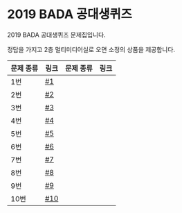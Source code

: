 # 2019 BADA 공대생퀴즈


2019 BADA 공대생퀴즈 문제집입니다.

정답을 가지고 2층 멀티미디어실로 오면 소정의 상품을 제공합니다.

문제 종류 | 링크 | 문제 종류 | 링크
---|---|---|---
1번 | [#1](1.md)
2번 | [#2](2.md)
3번 | [#3](3.md)
4번 | [#4](4.md)
5번 | [#5](5.md)
6번 | [#6](6.md)
7번 | [#7](7.md)
8번 | [#8](8.md)
9번 | [#9](9.md)
10번 | [#10](10.md)
